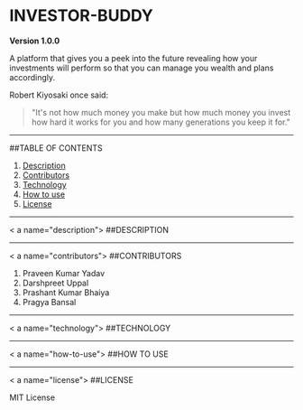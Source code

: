 # INVESTOR-BUDDY

**Version 1.0.0**

A platform that gives you a peek into the future revealing how your investments will perform so that you can manage you 
wealth and plans accordingly.

Robert Kiyosaki once said:
>"It's not how much money you make
>but how much money you invest
>how hard it works for you
>and how many generations you keep it for."

---

##TABLE OF CONTENTS

1. [Description](#description)
2. [Contributors](#contributors)
3. [Technology](#technology)
4. [How to use](#how-to-use)
5. [License](#license)

---
< a name="description"></a>
##DESCRIPTION

---
< a name="contributors"></a>
##CONTRIBUTORS

1. Praveen Kumar Yadav
2. Darshpreet Uppal
3. Prashant Kumar Bhaiya
4. Pragya Bansal

---
< a name="technology"></a>
##TECHNOLOGY

---
< a name="how-to-use"></a>
##HOW TO USE

---
< a name="license"></a>
##LICENSE

MIT License
